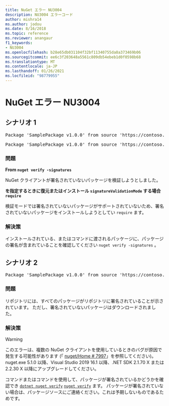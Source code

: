 ```yaml
---
title: NuGet エラー NU3004
description: NU3004 エラーコード
author: mishra14
ms.author: jodou
ms.date: 8/16/2018
ms.topic: reference
ms.reviewer: anangaur
f1_keywords:
- NU3004
ms.openlocfilehash: b28e65db031104f32bf11340755da8a373469b06
ms.sourcegitcommit: ee6c3f203648a5561c809db54ebeb1d0f0598b68
ms.translationtype: MT
ms.contentlocale: ja-JP
ms.lasthandoff: 01/26/2021
ms.locfileid: "98779955"
---
```

# <a name="nuget-error-nu3004"></a>NuGet エラー NU3004

## <a name="scenario-1"></a>シナリオ 1

<pre>Package 'SamplePackage v1.0.0' from source 'https://contoso.com/index.json': The package is not signed.</pre>
<pre>Package 'SamplePackage v1.0.0' from source 'https://contoso.com/index.json': signatureValidationMode is set to require, so packages are allowed only if signed by trusted signers; however, this package is unsigned.</pre>

### <a name="issue"></a>問題

**From `nuget verify -signatures`**

NuGet クライアントが署名されていないパッケージを検証しようとしました。

**を指定するときに復元またはインストール `signatureValidationMode` する場合 `require`**

検証モードでは署名されていないパッケージがサポートされていないため、署名されていないパッケージをインストールしようとしてい `require` ます。

### <a name="solution"></a>解決策

インストールされている、またはコマンドに渡されるパッケージに、パッケージの署名が含まれていることを確認してください `nuget verify -signatures` 。

## <a name="scenario-2"></a>シナリオ 2

<pre>Package 'SamplePackage v1.0.0' from source 'https://contoso.com/index.json': This repository indicated that all its packages are repository signed; however, this package is unsigned.</pre>

### <a name="issue"></a>問題

リポジトリには、すべてのパッケージがリポジトリに署名されていることが示されています。 ただし、署名されていないパッケージはダウンロードされました。

### <a name="solution"></a>解決策

> [!Warning]
> このエラーは、複数の NuGet クライアントを使用しているときのバグが原因で発生する可能性があります (「 [nuget/Home # 7997](https://github.com/NuGet/Home/issues/7997)」を参照してください)。 nuget.exe 5.1.0 以降、Visual Studio 2019 16.1 以降、.NET SDK 2.1.70 X または 2.2.30 X 以降にアップグレードしてください。

コマンドまたはコマンドを使用して、パッケージが署名されているかどうかを確認でき [`dotnet nuget verify`](/dotnet/core/tools/dotnet-nuget-verify.md) [`nuget verify`](../cli-reference/cli-ref-verify.md) ます。 パッケージが署名されていない場合は、パッケージソースにご連絡ください。これは予期しないものであるためです。

